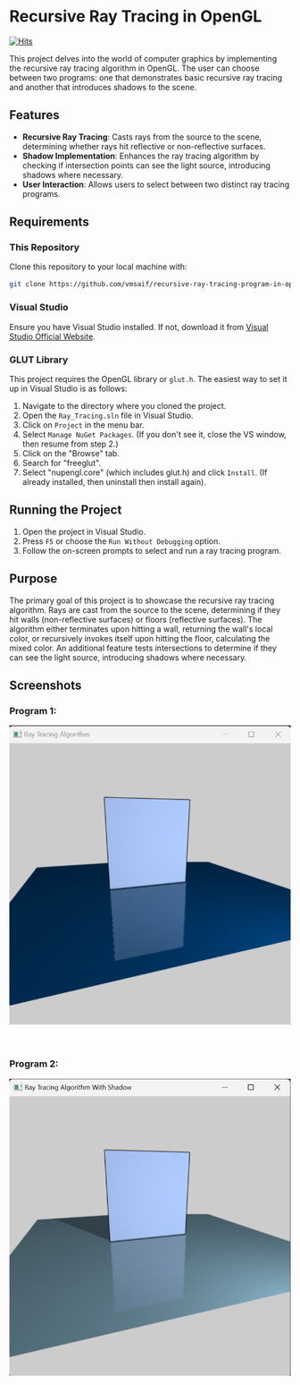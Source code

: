 # Recursive Ray Tracing in OpenGL

[![Hits](https://hits.sh/github.com/vmsaif/recursive-ray-tracing-program-in-openGL.svg?label=Visits&color=100b75)](https://hits.sh/github.com/vmsaif/recursive-ray-tracing-program-in-openGL/)

This project delves into the world of computer graphics by implementing the recursive ray tracing algorithm in OpenGL. The user can choose between two programs: one that demonstrates basic recursive ray tracing and another that introduces shadows to the scene.

## Features

- **Recursive Ray Tracing**: Casts rays from the source to the scene, determining whether rays hit reflective or non-reflective surfaces.
- **Shadow Implementation**: Enhances the ray tracing algorithm by checking if intersection points can see the light source, introducing shadows where necessary.
- **User Interaction**: Allows users to select between two distinct ray tracing programs.

## Requirements

### This Repository

Clone this repository to your local machine with:

```bash
git clone https://github.com/vmsaif/recursive-ray-tracing-program-in-openGL
```

### Visual Studio

Ensure you have Visual Studio installed. If not, download it from [Visual Studio Official Website](https://visualstudio.microsoft.com/).

### GLUT Library

This project requires the OpenGL library or `glut.h`. The easiest way to set it up in Visual Studio is as follows:

1. Navigate to the directory where you cloned the project.
2. Open the `Ray_Tracing.sln` file in Visual Studio.
3. Click on `Project` in the menu bar.
4. Select `Manage NuGet Packages`. (If you don't see it, close the VS window, then resume from step 2.)
5. Click on the "Browse" tab.
6. Search for "freeglut".
7. Select "nupengl.core" (which includes glut.h) and click `Install`. (If already installed, then uninstall then install again).

## Running the Project

1. Open the project in Visual Studio.
2. Press `F5` or choose the `Run Without Debugging` option.
3. Follow the on-screen prompts to select and run a ray tracing program.

## Purpose

The primary goal of this project is to showcase the recursive ray tracing algorithm. Rays are cast from the source to the scene, determining if they hit walls (non-reflective surfaces) or floors (reflective surfaces). The algorithm either terminates upon hitting a wall, returning the wall's local color, or recursively invokes itself upon hitting the floor, calculating the mixed color. An additional feature tests intersections to determine if they can see the light source, introducing shadows where necessary.

## Screenshots
 ### Program 1:

 ![Ray Tracing](assets/non_shadow.png "Ray Tracing without shadow")
 <br> <br> <br> 
  ### Program 2:

 ![Ray Tracing](assets/shadow.png "Ray Tracing without shadow")
